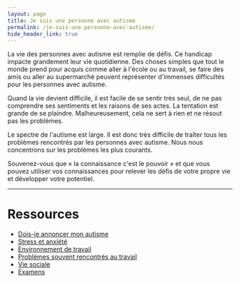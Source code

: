 ```yaml
---
layout: page
title: Je suis une personne avec autisme
permalink: /je-suis-une-personne-avec-autisme/
hide_header_link: true
---
```



La vie des personnes avec autisme est remplie de défis.
Ce handicap impacte grandement leur vie quotidienne.
Des choses simples que tout le monde prend pour acquis comme
aller à l'école ou au travail, se faire des amis ou aller au supermarché
peuvent représenter d'immenses difficultés pour les personnes avec autisme.


Quand la vie devient difficile,
il est facile de se sentir très seul, de ne pas comprendre ses sentiments et les raisons de ses actes.
La tentation est grande de se plaindre.
Malheureusement, cela ne sert à rien et ne résout pas les problèmes.


Le spectre de l'autisme est large. Il est donc très difficile de traîter tous les problèmes rencontrés par les personnes avec autisme.
Nous nous concentrons sur les problèmes les plus courants.


Souvenez-vous que «&nbsp;la connaissance c'est le pouvoir&nbsp;» et que vous pouvez utiliser vos connaissances pour relever les défis de votre propre vie et développer votre potentiel.

---

# Ressources

 - [Dois-je annoncer mon autisme](/je-suis-une-personne-avec-autisme/dois-je-annoncer-mon-autisme)
 - [Stress et anxiété](/je-suis-une-personne-avec-autisme/stress-et-anxiete)
 - [Environnement de travail](/je-suis-une-personne-avec-autisme/environnement-de-travail)
 - [Problèmes souvent rencontrés au travail](/je-suis-une-personne-avec-autisme/problemes-au-travail)
 - [Vie sociale](/je-suis-une-personne-avec-autisme/vie-sociale)
 - [Examens](/je-suis-une-personne-avec-autisme/examens)

